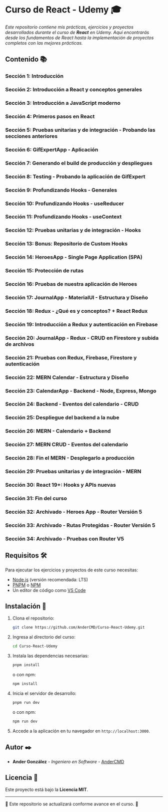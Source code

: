 # Curso de React - Udemy 🎓

_Este repositorio contiene mis prácticas, ejercicios y proyectos desarrollados durante el curso de **React** en Udemy. Aquí encontrarás desde los fundamentos de React hasta la implementación de proyectos completos con las mejores prácticas._

## Contenido 📚

### Sección 1: Introducción  
### Sección 2: Introducción a React y conceptos generales  
### Sección 3: Introducción a JavaScript moderno  
### Sección 4: Primeros pasos en React  
### Sección 5: Pruebas unitarias y de integración - Probando las secciones anteriores  
### Sección 6: GifExpertApp - Aplicación  
### Sección 7: Generando el build de producción y despliegues  
### Sección 8: Testing - Probando la aplicación de GifExpert  
### Sección 9: Profundizando Hooks - Generales  
### Sección 10: Profundizando Hooks - useReducer  
### Sección 11: Profundizando Hooks - useContext  
### Sección 12: Pruebas unitarias y de integración - Hooks  
### Sección 13: Bonus: Repositorio de Custom Hooks  
### Sección 14: HeroesApp - Single Page Application (SPA)  
### Sección 15: Protección de rutas  
### Sección 16: Pruebas de nuestra aplicación de Heroes  
### Sección 17: JournalApp - MaterialUI - Estructura y Diseño  
### Sección 18: Redux - ¿Qué es y conceptos? + React Redux  
### Sección 19: Introducción a Redux y autenticación en Firebase  
### Sección 20: JournalApp - Redux - CRUD en Firestore y subida de archivos  
### Sección 21: Pruebas con Redux, Firebase, Firestore y autenticación  
### Sección 22: MERN Calendar - Estructura y Diseño  
### Sección 23: CalendarApp - Backend - Node, Express, Mongo  
### Sección 24: Backend - Eventos del calendario - CRUD  
### Sección 25: Despliegue del backend a la nube  
### Sección 26: MERN - Calendario + Backend  
### Sección 27: MERN CRUD - Eventos del calendario  
### Sección 28: Fin el MERN - Desplegarlo a producción  
### Sección 29: Pruebas unitarias y de integración - MERN  
### Sección 30: React 19+: Hooks y APIs nuevas  
### Sección 31: Fin del curso  
### Sección 32: Archivado - Heroes App - Router Versión 5  
### Sección 33: Archivado - Rutas Protegidas - Router Versión 5  
### Sección 34: Archivado - Pruebas con Router V5  

## Requisitos 🛠️

Para ejecutar los ejercicios y proyectos de este curso necesitas:

- [Node.js](https://nodejs.org/) (versión recomendada: LTS)
- [PNPM](https://pnpm.io/) o [NPM](https://www.npmjs.com/)
- Un editor de código como [VS Code](https://code.visualstudio.com/)

## Instalación 🚀

1. Clona el repositorio:
    ```bash
    git clone https://github.com/AnderCMD/Curso-React-Udemy.git
    ```

2. Ingresa al directorio del curso:
    ```bash
    cd Curso-React-Udemy
    ```

3. Instala las dependencias necesarias:
    ```bash
    pnpm install
    ```
    o con npm:
    ```bash
    npm install
    ```

4. Inicia el servidor de desarrollo:
    ```bash
    pnpm run dev
    ```
    o con npm:
    ```bash
    npm run dev
    ```

5. Accede a la aplicación en tu navegador en `http://localhost:3000`.

## Autor ✒️

* **Ander González** - *Ingeniero en Software* - [AnderCMD](https://github.com/AnderCMD)

## Licencia 📄

Este proyecto está bajo la **Licencia MIT**.

---

📌 Este repositorio se actualizará conforme avance en el curso. 🚀